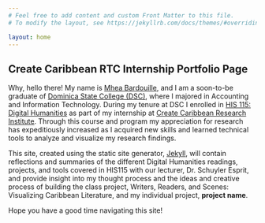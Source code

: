```yaml
---
# Feel free to add content and custom Front Matter to this file.
# To modify the layout, see https://jekyllrb.com/docs/themes/#overriding-theme-defaults

layout: home
---
```


<style>
div {
  text-align: justify;
  text-justify: inter-word;
}

</style>

## Create Caribbean RTC Internship Portfolio Page


 Why, hello there! My name is [Mhea Bardouille](/mheab/about), and I am a soon-to-be graduate of [Dominica State College (DSC)](https://dsc.edu.dm/), where I majored in Accounting and Information Technology. During my tenure at DSC I enrolled in [HIS 115: Digital Humanities](https://www.createcaribbean.org/his115/) as part of my internship at [Create Caribbean Research Institute](https://createcaribbean.org/create/). Through this course and program my appreciation for research has expeditiously increased as I acquired new skills and learned technical tools to analyze and visualize my research findings.

This site, created using the static site generator, [Jekyll](https://jekyllrb.com/), will contain reflections and summaries of the different Digital Humanities readings, projects, and tools covered in HIS115 with our lecturer, Dr. Schuyler Esprit, and provide insight into my thought process and the ideas and creative process of building the class project, Writers, Readers, and Scenes: Visualizing Caribbean Literature, and my individual project, **project name**. 


Hope you have a good  time navigating this site! 
